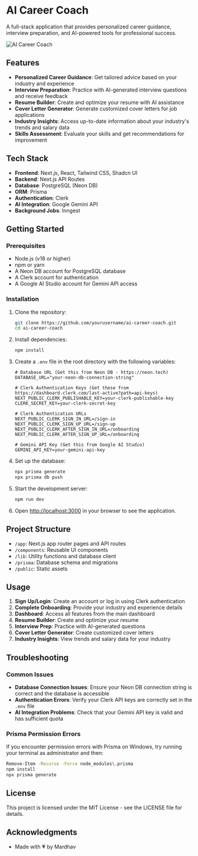 # AI Career Coach

A full-stack application that provides personalized career guidance, interview preparation, and AI-powered tools for professional success.

![AI Career Coach](https://github.com/user-attachments/assets/eee79242-4056-4d19-b655-2873788979e1)

## Features

- **Personalized Career Guidance**: Get tailored advice based on your industry and experience
- **Interview Preparation**: Practice with AI-generated interview questions and receive feedback
- **Resume Builder**: Create and optimize your resume with AI assistance
- **Cover Letter Generator**: Generate customized cover letters for job applications
- **Industry Insights**: Access up-to-date information about your industry's trends and salary data
- **Skills Assessment**: Evaluate your skills and get recommendations for improvement

## Tech Stack

- **Frontend**: Next.js, React, Tailwind CSS, Shadcn UI
- **Backend**: Next.js API Routes
- **Database**: PostgreSQL (Neon DB)
- **ORM**: Prisma
- **Authentication**: Clerk
- **AI Integration**: Google Gemini API
- **Background Jobs**: Inngest

## Getting Started

### Prerequisites

- Node.js (v18 or higher)
- npm or yarn
- A Neon DB account for PostgreSQL database
- A Clerk account for authentication
- A Google AI Studio account for Gemini API access

### Installation

1. Clone the repository:
   ```bash
   git clone https://github.com/yourusername/ai-career-coach.git
   cd ai-career-coach
   ```

2. Install dependencies:
   ```bash
   npm install
   ```

3. Create a `.env` file in the root directory with the following variables:
   ```
   # Database URL (Get this from Neon DB - https://neon.tech)
   DATABASE_URL="your-neon-db-connection-string"

   # Clerk Authentication Keys (Get these from https://dashboard.clerk.com/last-active?path=api-keys)
   NEXT_PUBLIC_CLERK_PUBLISHABLE_KEY=your-clerk-publishable-key
   CLERK_SECRET_KEY=your-clerk-secret-key

   # Clerk Authentication URLs
   NEXT_PUBLIC_CLERK_SIGN_IN_URL=/sign-in
   NEXT_PUBLIC_CLERK_SIGN_UP_URL=/sign-up
   NEXT_PUBLIC_CLERK_AFTER_SIGN_IN_URL=/onboarding
   NEXT_PUBLIC_CLERK_AFTER_SIGN_UP_URL=/onboarding

   # Gemini API Key (Get this from Google AI Studio)
   GEMINI_API_KEY=your-gemini-api-key
   ```

4. Set up the database:
   ```bash
   npx prisma generate
   npx prisma db push
   ```

5. Start the development server:
   ```bash
   npm run dev
   ```

6. Open [http://localhost:3000](http://localhost:3000) in your browser to see the application.

## Project Structure

- `/app`: Next.js app router pages and API routes
- `/components`: Reusable UI components
- `/lib`: Utility functions and database client
- `/prisma`: Database schema and migrations
- `/public`: Static assets

## Usage

1. **Sign Up/Login**: Create an account or log in using Clerk authentication
2. **Complete Onboarding**: Provide your industry and experience details
3. **Dashboard**: Access all features from the main dashboard
4. **Resume Builder**: Create and optimize your resume
5. **Interview Prep**: Practice with AI-generated questions
6. **Cover Letter Generator**: Create customized cover letters
7. **Industry Insights**: View trends and salary data for your industry

## Troubleshooting

### Common Issues

- **Database Connection Issues**: Ensure your Neon DB connection string is correct and the database is accessible
- **Authentication Errors**: Verify your Clerk API keys are correctly set in the `.env` file
- **AI Integration Problems**: Check that your Gemini API key is valid and has sufficient quota

### Prisma Permission Errors

If you encounter permission errors with Prisma on Windows, try running your terminal as administrator and then:

```bash
Remove-Item -Recurse -Force node_modules\.prisma
npm install
npx prisma generate
```

## License

This project is licensed under the MIT License - see the LICENSE file for details.

## Acknowledgments

- Made with 💗 by Mardhav
